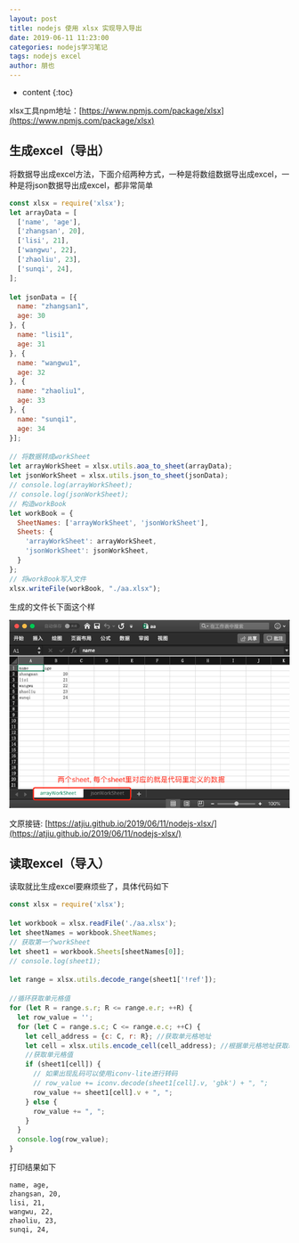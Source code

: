 ```yaml
---
layout: post
title: nodejs 使用 xlsx 实现导入导出
date: 2019-06-11 11:23:00
categories: nodejs学习笔记
tags: nodejs excel
author: 朋也
---
```


* content
{:toc}

xlsx工具npm地址：[https://www.npmjs.com/package/xlsx](https://www.npmjs.com/package/xlsx)






## 生成excel（导出）

将数据导出成excel方法，下面介绍两种方式，一种是将数组数据导出成excel，一种是将json数据导出成excel，都非常简单

```js
const xlsx = require('xlsx');
let arrayData = [
  ['name', 'age'],
  ['zhangsan', 20],
  ['lisi', 21],
  ['wangwu', 22],
  ['zhaoliu', 23],
  ['sunqi', 24],
];

let jsonData = [{
  name: "zhangsan1",
  age: 30
}, {
  name: "lisi1",
  age: 31
}, {
  name: "wangwu1",
  age: 32
}, {
  name: "zhaoliu1",
  age: 33
}, {
  name: "sunqi1",
  age: 34
}];

// 将数据转成workSheet
let arrayWorkSheet = xlsx.utils.aoa_to_sheet(arrayData);
let jsonWorkSheet = xlsx.utils.json_to_sheet(jsonData);
// console.log(arrayWorkSheet);
// console.log(jsonWorkSheet);
// 构造workBook
let workBook = {
  SheetNames: ['arrayWorkSheet', 'jsonWorkSheet'],
  Sheets: {
    'arrayWorkSheet': arrayWorkSheet,
    'jsonWorkSheet': jsonWorkSheet,
  }
};
// 将workBook写入文件
xlsx.writeFile(workBook, "./aa.xlsx");
```

生成的文件长下面这个样

![](/assets/QQ20190611-112757.png)

文原接链: [https://atjiu.github.io/2019/06/11/nodejs-xlsx/](https://atjiu.github.io/2019/06/11/nodejs-xlsx/)

## 读取excel（导入）

读取就比生成excel要麻烦些了，具体代码如下

```js
const xlsx = require('xlsx');

let workbook = xlsx.readFile('./aa.xlsx');
let sheetNames = workbook.SheetNames;
// 获取第一个workSheet
let sheet1 = workbook.Sheets[sheetNames[0]];
// console.log(sheet1);

let range = xlsx.utils.decode_range(sheet1['!ref']);

//循环获取单元格值
for (let R = range.s.r; R <= range.e.r; ++R) {
  let row_value = '';
  for (let C = range.s.c; C <= range.e.c; ++C) {
    let cell_address = {c: C, r: R}; //获取单元格地址
    let cell = xlsx.utils.encode_cell(cell_address); //根据单元格地址获取单元格
    //获取单元格值
    if (sheet1[cell]) {
      // 如果出现乱码可以使用iconv-lite进行转码
      // row_value += iconv.decode(sheet1[cell].v, 'gbk') + ", ";
      row_value += sheet1[cell].v + ", ";
    } else {
      row_value += ", ";
    }
  }
  console.log(row_value);
}
```

打印结果如下

```
name, age,
zhangsan, 20,
lisi, 21,
wangwu, 22,
zhaoliu, 23,
sunqi, 24,
```